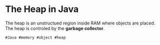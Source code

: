 # The Heap in Java

The heap is an unstructued region inside RAM where objects are placed. The heap is controled by the **garbage collector**.

    #Java #memory #object #heap
